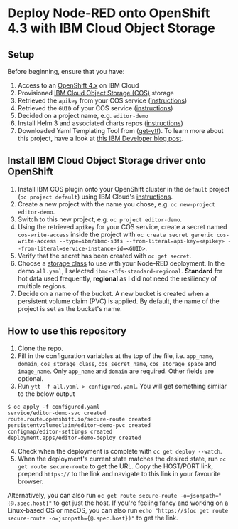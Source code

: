 # Deploy Node-RED onto OpenShift 4.3 with IBM Cloud Object Storage

## Setup

Before beginning, ensure that you have:

1. Access to an [OpenShift 4.x](https://cloud.ibm.com/kubernetes/catalog/create?platformType=openshift) on IBM Cloud
2. Provisioned [IBM Cloud Object Storage (COS)](https://cloud.ibm.com/catalog/services/cloud-object-storage) storage
3. Retrieved the `apikey` from your COS service ([instructions](https://cloud.ibm.com/docs/openshift?topic=openshift-object_storage#create_cos_secret))
4. Retrieved the `GUID` of your COS service ([instructions](https://cloud.ibm.com/docs/openshift?topic=openshift-object_storage#service_credentials))
4. Decided on a project name, e.g. `editor-demo`
5. Install Helm 3 and associated charts repos ([instructions](https://cloud.ibm.com/docs/openshift?topic=openshift-helm#install_v3))
6. Downloaded Yaml Templating Tool from ([get-ytt](https://get-ytt.io)). To learn more about this project, have a look at [this IBM Developer blog post](https://developer.ibm.com/depmodels/cloud/blogs/yaml-templating-tool-to-simplify-complex-configuration-management/).

## Install IBM Cloud Object Storage driver onto OpenShift

1. Install IBM COS plugin onto your OpenShift cluster in the `default` project (`oc project default`) using IBM Cloud's [instructions](https://cloud.ibm.com/docs/openshift?topic=openshift-object_storage#install_cos).
2. Create a new project with the name you chose, e.g. `oc new-project editor-demo`. 
3. Switch to this new project, e.g. `oc project editor-demo`.
4. Using the retrieved `apikey` for your COS service, create a secret named `cos-write-access` inside the project with `oc create secret generic cos-write-access --type=ibm/ibmc-s3fs --from-literal=api-key=<apikey> --from-literal=service-instance-id=<GUID>`.
5. Verify that the secret has been created with `oc get secret`.
6. Choose a [storage class](https://cloud.ibm.com/docs/openshift?topic=openshift-object_storage#configure_cos) to use with your Node-RED deployment. In the demo `all.yaml`, I selected `ibmc-s3fs-standard-regional`. **Standard** for hot data used frequently, **regional** as I did not need the resiliency of multiple regions.
7. Decide on a name of the bucket. A new bucket is created when a persistent volume claim (PVC) is applied. By default, the name of the project is set as the bucket's name.

## How to use this repository

1. Clone the repo.
2. Fill in the configuration variables at the top of the file, i.e. `app_name`, `domain`, `cos_storage_class`, `cos_secret_name`, `cos_storage_space` and `image_name`. Only `app_name` and `domain` are required. Other fields are optional.
3. Run `ytt -f all.yaml > configured.yaml`. You will get something similar to the below output

```
$ oc apply -f configured.yaml
service/editor-demo-svc created
route.route.openshift.io/secure-route created
persistentvolumeclaim/editor-demo-pvc created
configmap/editor-settings created
deployment.apps/editor-demo-deploy created
```

4. Check when the deployment is complete with `oc get deploy --watch`.
5. When the deployment's current state matches the desired state, run `oc get route secure-route` to get the URL. Copy the HOST/PORT link, prepend `https://` to the link and navigate to this link in your favourite browser. 

Alternatively, you can also run `oc get route secure-route -o=jsonpath="{@.spec.host}"` to get just the host. If you're feeling fancy and working on a Linux-based OS or macOS, you can also run `echo "https://$(oc get route secure-route -o=jsonpath={@.spec.host})"` to get the link.
